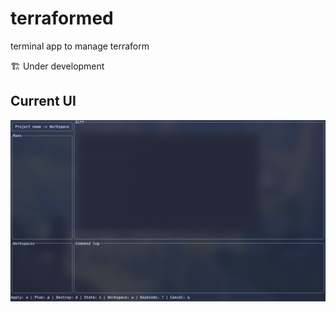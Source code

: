 # terraformed

terminal app to manage terraform

🏗️ Under development

## Current UI

![Current](assets/current.png)
